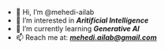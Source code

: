 - 👋 Hi, I’m @mehedi-ailab
- 👀 I’m interested in ***Aritificial Intelligence***
- 🌱 I’m currently learning ***Generative AI***
- 📫 Reach me at: ***mehedi.ailab@gmail.com***


<!---
mehedi-ailab/mehedi-ailab is a ✨ special ✨ repository because its `README.md` (this file) appears on your GitHub profile.
You can click the Preview link to take a look at your changes.
--->
